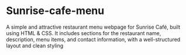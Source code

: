 # Sunrise-cafe-menu
A simple and attractive restaurant menu webpage for Sunrise Café, built using HTML &amp; CSS. It includes sections for the restaurant name, description, menu items, and contact information, with a well-structured layout and clean styling
